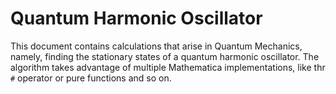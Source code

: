 # Quantum Harmonic Oscillator

This document contains calculations that arise in Quantum Mechanics, namely, finding the stationary states of a quantum harmonic oscillator.
The algorithm takes advantage of multiple Mathematica implementations, like thr `#` operator or pure functions and so on.